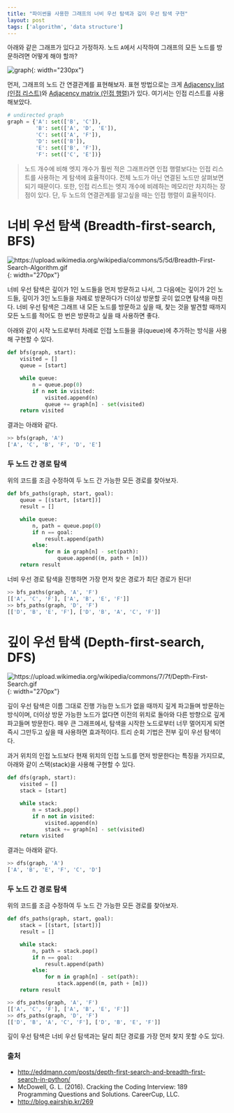 ```yaml
---
title: "파이썬을 사용한 그래프의 너비 우선 탐색과 깊이 우선 탐색 구현"
layout: post
tags: ['algorithm', 'data structure']
---
```


아래와 같은 그래프가 있다고 가정하자. 노드 `A`에서 시작하여 그래프의 모든 노드를 방문하려면 어떻게 해야 할까?

![]({{base}}/assets/20180106/graph.png "graph"){: width="230px"}

먼저, 그래프의 노드 간 연결관계를 표현해보자. 표현 방법으로는 크게 [Adjacency list (인접 리스트)](https://en.wikipedia.org/wiki/Adjacency_list)와 [Adjacency matrix (인접 행렬)](https://en.wikipedia.org/wiki/Adjacency_matrix)가 있다. 여기서는 인접 리스트를 사용해보았다.

```python
# undirected graph
graph = {'A': set(['B', 'C']),
         'B': set(['A', 'D', 'E']),
         'C': set(['A', 'F']),
         'D': set(['B']),
         'E': set(['B', 'F']),
         'F': set(['C', 'E'])}
```

> 노드 개수에 비해 엣지 개수가 훨씬 적은 그래프라면 인접 행렬보다는 인접 리스트를 사용하는 게 탐색에 효율적이다. 전체 노드가 아닌 연결된 노드만 살펴보면 되기 때문이다. 또한, 인접 리스트는 엣지 개수에 비례하는 메모리만 차지하는 장점이 있다. 단, 두 노드의 연결관계를 알고싶을 때는 인접 행렬이 효율적이다.

# 너비 우선 탐색 (Breadth-first-search, BFS)

![](https://upload.wikimedia.org/wikipedia/commons/5/5d/Breadth-First-Search-Algorithm.gif "https://upload.wikimedia.org/wikipedia/commons/5/5d/Breadth-First-Search-Algorithm.gif"){: width="270px"}

너비 우선 탐색은 깊이가 1인 노드들을 먼저 방문하고 나서, 그 다음에는 깊이가 2인 노드들, 깊이가 3인 노드들을 차례로 방문하다가 더이상 방문할 곳이 없으면 탐색을 마친다. 너비 우선 탐색은 그래프 내 모든 노드를 방문하고 싶을 때, 찾는 것을 발견할 때까지 모든 노드를 적어도 한 번은 방문하고 싶을 때 사용하면 좋다.

아래와 같이 시작 노드로부터 차례로 인접 노드들을 큐(queue)에 추가하는 방식을 사용해 구현할 수 있다.

```python
def bfs(graph, start):
    visited = []
    queue = [start]

    while queue:
        n = queue.pop(0)
        if n not in visited:
            visited.append(n)
            queue += graph[n] - set(visited)
    return visited
```

결과는 아래와 같다.

```python
>> bfs(graph, 'A')
['A', 'C', 'B', 'F', 'D', 'E']
```

### 두 노드 간 경로 탐색

위의 코드를 조금 수정하여 두 노드 간 가능한 모든 경로를 찾아보자.

```python
def bfs_paths(graph, start, goal):
    queue = [(start, [start])]
    result = []

    while queue:
        n, path = queue.pop(0)
        if n == goal:
            result.append(path)
        else:
            for m in graph[n] - set(path):
                queue.append((m, path + [m]))
    return result
```

너비 우선 경로 탐색을 진행하면 가장 먼저 찾은 경로가 최단 경로가 된다!

```python
>> bfs_paths(graph, 'A', 'F')
[['A', 'C', 'F'], ['A', 'B', 'E', 'F']]
>> bfs_paths(graph, 'D', 'F')
[['D', 'B', 'E', 'F'], ['D', 'B', 'A', 'C', 'F']]
```

# 깊이 우선 탐색 (Depth-first-search, DFS)

![](https://upload.wikimedia.org/wikipedia/commons/7/7f/Depth-First-Search.gif "https://upload.wikimedia.org/wikipedia/commons/7/7f/Depth-First-Search.gif"){: width="270px"}

깊이 우선 탐색은 이름 그대로 진행 가능한 노드가 없을 때까지 깊게 파고들며 방문하는 방식이며, 더이상 방문 가능한 노드가 없다면 이전의 위치로 돌아와 다른 방향으로 깊게 파고들며 방문한다. 매우 큰 그래프에서, 탐색을 시작한 노드로부터 너무 멀어지게 되면 즉시 그만두고 싶을 때 사용하면 효과적이다. 트리 순회 기법은 전부 깊이 우선 탐색이다.

과거 위치의 인접 노드보다 현재 위치의 인접 노드를 먼저 방문한다는 특징을 가지므로, 아래와 같이 스택(stack)을 사용해 구현할 수 있다.

```python
def dfs(graph, start):
    visited = []
    stack = [start]

    while stack:
        n = stack.pop()
        if n not in visited:
            visited.append(n)
            stack += graph[n] - set(visited)
    return visited
```

결과는 아래와 같다.


```python
>> dfs(graph, 'A')
['A', 'B', 'E', 'F', 'C', 'D']
```

### 두 노드 간 경로 탐색

위의 코드를 조금 수정하여 두 노드 간 가능한 모든 경로를 찾아보자.

```python
def dfs_paths(graph, start, goal):
    stack = [(start, [start])]
    result = []

    while stack:
        n, path = stack.pop()
        if n == goal:
            result.append(path)
        else:
            for m in graph[n] - set(path):
                stack.append((m, path + [m]))
    return result
```

```python
>> dfs_paths(graph, 'A', 'F')
[['A', 'C', 'F'], ['A', 'B', 'E', 'F']]
>> dfs_paths(graph, 'D', 'F')
[['D', 'B', 'A', 'C', 'F'], ['D', 'B', 'E', 'F']]
```

깊이 우선 탐색은 너비 우선 탐색과는 달리 최단 경로를 가장 먼저 찾지 못할 수도 있다.

### 출처

- <http://eddmann.com/posts/depth-first-search-and-breadth-first-search-in-python/>
- McDowell, G. L. (2016). Cracking the Coding Interview: 189 Programming Questions and Solutions. CareerCup, LLC.
- <http://blog.eairship.kr/269>